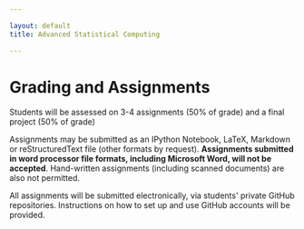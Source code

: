 ```yaml
---

layout: default
title: Advanced Statistical Computing

---
```


# Grading and Assignments

Students will be assessed on 3-4 assignments (50% of grade) and a final project (50% of grade)

Assignments may be submitted as an IPython Notebook, LaTeX, Markdown or reStructuredText file (other formats by request). **Assignments submitted in word processor file formats, including Microsoft Word, will not be accepted**. Hand-written assignments (including scanned documents) are also not permitted.

All assignments will be submitted electronically, via students' private GitHub repositories. Instructions on how to set up and use GitHub accounts will be provided.
